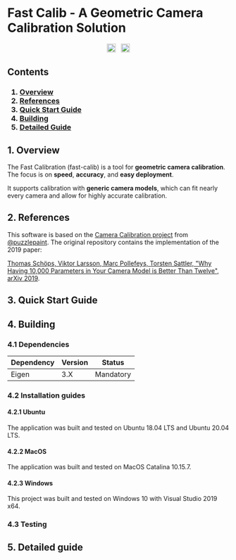 # Fast Calib - A Geometric Camera Calibration Solution

<p style="text-align: center;">
	<img src="https://img.shields.io/badge/Release-0.0.1-blue.svg?style=flat" height="20" />
	&nbsp;
	<img src="https://img.shields.io/badge/License-BSD%203-blue.svg?style=flat" height="20" />
</p>

## <a name="overview">Contents</a>

<h3>
	<ol>
		<li><a href="#overview">Overview</a></li>
		<li><a href="#references">References</a></li>
		<li><a href="#quick_start_guide">Quick Start Guide</a></li>
		<li><a href="#building">Building</a></li>
		<li><a href="#detailed_guide">Detailed Guide</a></li>
	</ol>
</h3>

## <a name="overview">1. Overview</a>

The Fast Calibration (fast-calib) is a tool for **geometric camera calibration**. The focus is on **speed**, **accuracy**, and **easy deployment**.

It supports calibration with **generic camera models**, which can fit nearly every camera and allow for highly accurate calibration.

## <a name="references">2. References</a>

This software is based on the [Camera Calibration project](https://github.com/puzzlepaint/camera_calibration) from [@puzzlepaint](https://github.com/puzzlepaint). The original repository contains the implementation of the 2019 paper:

[Thomas Schöps, Viktor Larsson, Marc Pollefeys, Torsten Sattler, "Why Having 10,000 Parameters in Your Camera Model is Better Than Twelve", arXiv 2019](https://arxiv.org/abs/1912.02908).

## <a name="building">3. Quick Start Guide</a>

## <a name="building">4. Building</a>

### <a name="building_dependencies">4.1 Dependencies</a>

| Dependency | Version | Status    |
| ---------- | ------- | --------- |
| Eigen      | 3.X     | Mandatory |

### <a name="building_guides">4.2 Installation guides</a>

#### <a name="guide_ubuntu">4.2.1 Ubuntu</a>

The application was built and tested on Ubuntu 18.04 LTS and Ubuntu 20.04 LTS. 

#### <a name="guide_macos">4.2.2 MacOS</a>

The application was built and tested on MacOS Catalina 10.15.7. 

#### <a name="guide_ubguide_windowsuntu">4.2.3 Windows</a>

This project was built and tested on Windows 10 with Visual Studio 2019 x64.

### <a name="building_testing">4.3 Testing</a>

## <a name="references">5. Detailed guide</a>
